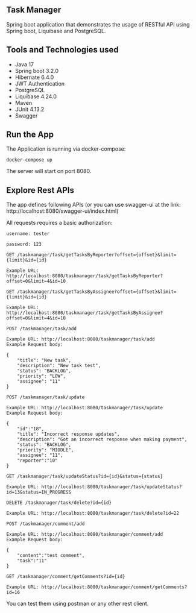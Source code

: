 ## Task Manager

Spring boot application that demonstrates the usage of RESTful API using Spring boot, Liquibase and PostgreSQL.

## Tools and Technologies used

* Java 17
* Spring boot 3.2.0
* Hibernate 6.4.0
* JWT Authentication
* PostgreSQL
* Liquibase 4.24.0
* Maven
* JUnit 4.13.2
* Swagger


## Run the App

The Application is running via docker-compose:

```docker-compose up```



The server will start on port 8080.


## Explore Rest APIs

The app defines following APIs
(or you can use swagger-ui at the link: http://localhost:8080/swagger-ui/index.html)

All requests requires a basic authorization:

```username: tester```

```password: 123```

```
GET /taskmanager/task/getTasksByReporter?offset={offset}&limit={limit}&id={id}

Example URL: http://localhost:8080/taskmanager/task/getTasksByReporter?offset=0&limit=4&id=10
```
```
GET /taskmanager/task/getTasksByAssignee?offset={offset}&limit={limit}&id={id}

Example URL: http://localhost:8080/taskmanager/task/getTasksByAssignee?offset=0&limit=4&id=10
```
```
POST /taskmanager/task/add

Example URL: http://localhost:8080/taskmanager/task/add
Example Request body:

{
    "title": "New task",
    "description": "New task test",
    "status": "BACKLOG",
    "priority": "LOW",
    "assignee": "11"
}
```   
```
POST /taskmanager/task/update

Example URL: http://localhost:8080/taskmanager/task/update
Example Request body:

{
    "id":"18",
    "title": "Incorrect response updates",
    "description": "Got an incorrect response when making payment",
    "status": "BACKLOG",
    "priority": "MIDDLE",
    "assignee": "11",
    "reporter":"10"
}
```
```
GET /taskmanager/task/updateStatus?id={id}&status={status}

Example URL: http://localhost:8080/taskmanager/task/updateStatus?id=13&status=IN_PROGRESS
```
```
DELETE /taskmanager/task/delete?id={id}

Example URL: http://localhost:8080/taskmanager/task/delete?id=22
```
```
POST /taskmanager/comment/add

Example URL: http://localhost:8080/taskmanager/comment/add
Example Request body:

{
    "content":"test comment",
    "task":"11"
}
```
```
GET /taskmanager/comment/getComments?id={id}

Example URL: http://localhost:8080/taskmanager/comment/getComments?id=16
```


You can test them using postman or any other rest client.
